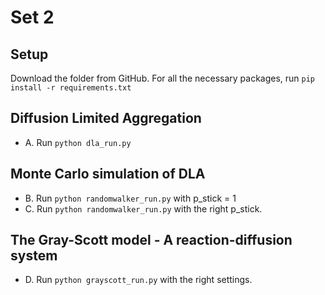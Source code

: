 # Set 2
## Setup
Download the folder from GitHub. For all the necessary packages, run ```pip install -r requirements.txt```

## Diffusion Limited Aggregation
* A. Run ```python dla_run.py```

## Monte Carlo simulation of DLA
* B. Run ```python randomwalker_run.py``` with p_stick = 1
* C. Run ```python randomwalker_run.py``` with the right p_stick.

## The Gray-Scott model - A reaction-diffusion system
* D. Run ```python grayscott_run.py``` with the right settings.
